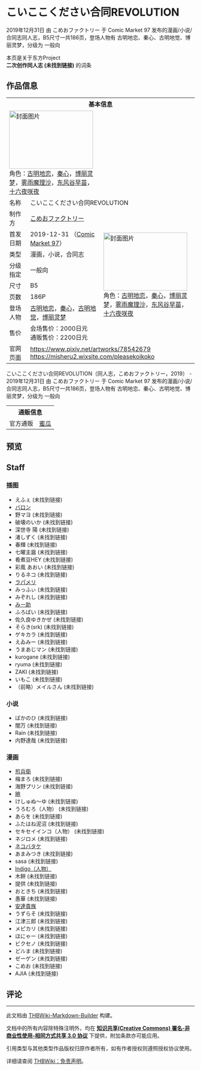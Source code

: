 # こいここください合同REVOLUTION

<!-- source html: G:\repos\THBWiki-Markdown-Builder\THBWikiMarkdown\Temp\main\2\2c\ns0%3A%E3%81%93%E3%81%84%E3%81%93%E3%81%93%E3%81%8F%E3%81%A0%E3%81%95%E3%81%84%E5%90%88%E5%90%8CREVOLUTION.html -->

2019年12月31日 由 こめおファクトリー 于 Comic Market 97 发布的漫画/小说/合同志同人志，B5尺寸一共186页，登场人物有 古明地恋、秦心、古明地觉、博丽灵梦，分级为 一般向

本页是关于东方Project  
 **二次创作同人志 (未找到链接)** 的词条
## 作品信息

<table><tbody><tr><th colspan="3">基本信息</th></tr><tr><td class="cover-artwork-mobile" colspan="2"><a href="./文件-こいここください合同REVOLUTION封面.jpg.md" class="image" title="封面图片"><img alt="封面图片" src="https://upload.thwiki.cc/thumb/1/18/%E3%81%93%E3%81%84%E3%81%93%E3%81%93%E3%81%8F%E3%81%A0%E3%81%95%E3%81%84%E5%90%88%E5%90%8CREVOLUTION%E5%B0%81%E9%9D%A2.jpg/224px-%E3%81%93%E3%81%84%E3%81%93%E3%81%93%E3%81%8F%E3%81%A0%E3%81%95%E3%81%84%E5%90%88%E5%90%8CREVOLUTION%E5%B0%81%E9%9D%A2.jpg" decoding="async" loading="lazy" width="224" height="155" srcset="https://upload.thwiki.cc/thumb/1/18/%E3%81%93%E3%81%84%E3%81%93%E3%81%93%E3%81%8F%E3%81%A0%E3%81%95%E3%81%84%E5%90%88%E5%90%8CREVOLUTION%E5%B0%81%E9%9D%A2.jpg/336px-%E3%81%93%E3%81%84%E3%81%93%E3%81%93%E3%81%8F%E3%81%A0%E3%81%95%E3%81%84%E5%90%88%E5%90%8CREVOLUTION%E5%B0%81%E9%9D%A2.jpg 1.5x, https://upload.thwiki.cc/thumb/1/18/%E3%81%93%E3%81%84%E3%81%93%E3%81%93%E3%81%8F%E3%81%A0%E3%81%95%E3%81%84%E5%90%88%E5%90%8CREVOLUTION%E5%B0%81%E9%9D%A2.jpg/448px-%E3%81%93%E3%81%84%E3%81%93%E3%81%93%E3%81%8F%E3%81%A0%E3%81%95%E3%81%84%E5%90%88%E5%90%8CREVOLUTION%E5%B0%81%E9%9D%A2.jpg 2x" data-file-width="1569" data-file-height="1087"></a><div class="cover-char">角色：<a href="./古明地恋.md" title="古明地恋">古明地恋</a>，<a href="./秦心.md" title="秦心">秦心</a>，<a href="./博丽灵梦.md" title="博丽灵梦">博丽灵梦</a>，<a href="./雾雨魔理沙.md" title="雾雨魔理沙">雾雨魔理沙</a>，<a href="./东风谷早苗.md" title="东风谷早苗">东风谷早苗</a>，<a href="/%E5%8D%81%E5%85%AD%E5%A4%9C%E5%92%B2%E5%A4%9C" title="十六夜咲夜">十六夜咲夜</a></div></td>
</tr><tr><td class="label">名称</td><td colspan="2"> こいここください合同REVOLUTION </td></tr><tr><td class="label">制作方</td><td><a href="./こめおファクトリー.md" title="こめおファクトリー">こめおファクトリー</a></td><td class="cover-artwork" rowspan="8" style="min-width:224px;"><a href="./文件-こいここください合同REVOLUTION封面.jpg.md" class="image" title="封面图片"><img alt="封面图片" src="https://upload.thwiki.cc/thumb/1/18/%E3%81%93%E3%81%84%E3%81%93%E3%81%93%E3%81%8F%E3%81%A0%E3%81%95%E3%81%84%E5%90%88%E5%90%8CREVOLUTION%E5%B0%81%E9%9D%A2.jpg/224px-%E3%81%93%E3%81%84%E3%81%93%E3%81%93%E3%81%8F%E3%81%A0%E3%81%95%E3%81%84%E5%90%88%E5%90%8CREVOLUTION%E5%B0%81%E9%9D%A2.jpg" decoding="async" loading="lazy" width="224" height="155" srcset="https://upload.thwiki.cc/thumb/1/18/%E3%81%93%E3%81%84%E3%81%93%E3%81%93%E3%81%8F%E3%81%A0%E3%81%95%E3%81%84%E5%90%88%E5%90%8CREVOLUTION%E5%B0%81%E9%9D%A2.jpg/336px-%E3%81%93%E3%81%84%E3%81%93%E3%81%93%E3%81%8F%E3%81%A0%E3%81%95%E3%81%84%E5%90%88%E5%90%8CREVOLUTION%E5%B0%81%E9%9D%A2.jpg 1.5x, https://upload.thwiki.cc/thumb/1/18/%E3%81%93%E3%81%84%E3%81%93%E3%81%93%E3%81%8F%E3%81%A0%E3%81%95%E3%81%84%E5%90%88%E5%90%8CREVOLUTION%E5%B0%81%E9%9D%A2.jpg/448px-%E3%81%93%E3%81%84%E3%81%93%E3%81%93%E3%81%8F%E3%81%A0%E3%81%95%E3%81%84%E5%90%88%E5%90%8CREVOLUTION%E5%B0%81%E9%9D%A2.jpg 2x" data-file-width="1569" data-file-height="1087"></a><div class="cover-char">角色：<a href="./古明地恋.md" title="古明地恋">古明地恋</a>，<a href="./秦心.md" title="秦心">秦心</a>，<a href="./博丽灵梦.md" title="博丽灵梦">博丽灵梦</a>，<a href="./雾雨魔理沙.md" title="雾雨魔理沙">雾雨魔理沙</a>，<a href="./东风谷早苗.md" title="东风谷早苗">东风谷早苗</a>，<a href="/%E5%8D%81%E5%85%AD%E5%A4%9C%E5%92%B2%E5%A4%9C" title="十六夜咲夜">十六夜咲夜</a></div></td>
</tr><tr><td class="label">首发日期</td><td>2019-12-31&#160;（<a href="/展会作品列表?e=Comic+Market%2397">Comic Market 97</a>）</td></tr><tr><td class="label">类型</td><td>漫画，小说，合同志</td></tr><tr><td class="label">分级指定</td><td>一般向</td></tr><tr><td class="label">尺寸</td><td>B5</td></tr><tr><td class="label">页数</td><td>186P</td></tr><tr><td class="label">登场人物</td><td><a href="./古明地恋.md" title="古明地恋">古明地恋</a>，<a href="./秦心.md" title="秦心">秦心</a>，<a href="./古明地觉.md" title="古明地觉">古明地觉</a>，<a href="./博丽灵梦.md" title="博丽灵梦">博丽灵梦</a></td></tr><tr><td class="label">售价</td><td>会场售价：2000日元<br>通贩售价：2200日元</td></tr>
<tr><td class="label">官网页面</td><td colspan="2"><a rel="nofollow" class="external free" href="https://www.pixiv.net/artworks/78542679">https://www.pixiv.net/artworks/78542679</a><br><a rel="nofollow" class="external free" href="https://misheru2.wixsite.com/pleasekoikoko">https://misheru2.wixsite.com/pleasekoikoko</a></td></tr></tbody></table>

こいここください合同REVOLUTION（同人志，こめおファクトリー，2019） - 2019年12月31日 由 こめおファクトリー 于 Comic Market 97 发布的漫画/小说/合同志同人志，B5尺寸一共186页，登场人物有 古明地恋、秦心、古明地觉、博丽灵梦，分级为 一般向

<table><tbody><tr><th colspan="3">通贩信息</th></tr><tr><td class="label">官方通贩</td><td colspan="2"><a rel="nofollow" class="external text" href="https://www.melonbooks.co.jp/detail/detail.php?product_id=607405">蜜瓜</a></td></tr></tbody></table>


## 预览
## Staff
### 插图
- えふぇ (未找到链接)
- [バロン](./バロン.md)
- 野マヨ (未找到链接)
- 破壊のいか (未找到链接)
- 深世寺 陽 (未找到链接)
- 渚しずく (未找到链接)
- 春輝 (未找到链接)
- 七曜主醤 (未找到链接)
- 肴煮豆HEY (未找到链接)
- 彩風 あおい (未找到链接)
- りるネコ (未找到链接)
- [ラパメリ](./ラパメリ.md)
- みっふぃ (未找到链接)
- みぞれし (未找到链接)
- [みー助](./みー助.md)
- ふろばい (未找到链接)
- 佐久良ゆきかぜ (未找到链接)
- そらき(srk) (未找到链接)
- ゲキカラ (未找到链接)
- えゐみー (未找到链接)
- うまあじマン (未找到链接)
- kurogane (未找到链接)
- ryuma (未找到链接)
- ZAKI (未找到链接)
- いもこ (未找到链接)
- （前略）メイルさん (未找到链接)

### 小说
- ばかのひ (未找到链接)
- 闇万 (未找到链接)
- Rain (未找到链接)
- 内野達哉 (未找到链接)

### 漫画
- [煎兵衛](./煎兵衛.md)
- 梅まろ (未找到链接)
- 海野プリン (未找到链接)
- [暁](./暁（音切奏）.md)
- けしゅぬ～ゆ (未找到链接)
- うろむろ（人物） (未找到链接)
- あらを (未找到链接)
- ふたはね泥沼 (未找到链接)
- セキセイインコ（人物） (未找到链接)
- ネジロメ (未找到链接)
- [ネコバタケ](./ネコバタケ.md)
- あまみつき (未找到链接)
- sasa (未找到链接)
- [Indigo（人物）](./Indigo（ドリル乳繰り）.md)
- 木餅 (未找到链接)
- 提供 (未找到链接)
- おときち (未找到链接)
- 愚華 (未找到链接)
- [安達貴族](./安達貴族.md)
- うずらそ (未找到链接)
- 江津三郎 (未找到链接)
- メピカリ (未找到链接)
- ほにゃー (未找到链接)
- ビクセノ (未找到链接)
- どﾉﾚま (未找到链接)
- ゼーゲン (未找到链接)
- こめお (未找到链接)
- AJIA (未找到链接)

## 评论




---

此文档由 [THBWiki-Markdown-Builder](https://github.com/Delsin-Yu/THBWiki-Markdown-Builder) 构建。

文档中的所有内容除特殊注明外，均在 [**知识共享(Creative Commons) 署名-非商业性使用-相同方式共享 3.0 协议**](https://creativecommons.org/licenses/by-sa/3.0/deed.zh-hans) 下提供，附加条款亦可能应用。

引用类型与其他类型作品版权归原作者所有，如有作者授权则遵照授权协议使用。

详细请查阅 [THBWiki：免责声明](https://thbwiki.cc/THBWiki:%E5%85%8D%E8%B4%A3%E5%A3%B0%E6%98%8E)。

